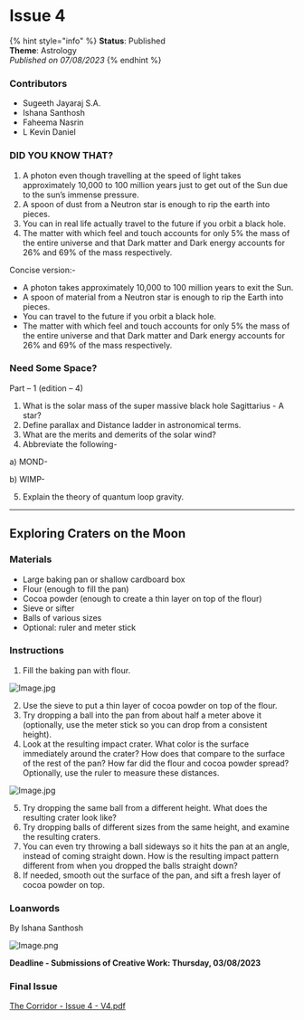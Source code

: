 # Issue 4

{% hint style="info" %}
**Status**: Published\
**Theme**: Astrology\
_Published on 07/08/2023_
{% endhint %}

### Contributors

* Sugeeth Jayaraj S.A.
* Ishana Santhosh
* Faheema Nasrin
* L Kevin Daniel

### DID YOU KNOW THAT?

1. A photon even though travelling at the speed of light takes approximately 10,000 to 100 million years just to get out of the Sun due to the sun’s immense pressure.
2. A spoon of dust from a Neutron star is enough to rip the earth into pieces.
3. You can in real life actually travel to the future if you orbit a black hole.
4. The matter with which feel and touch accounts for only 5% the mass of the entire universe and that Dark matter and Dark energy accounts for 26% and 69% of the mass respectively.

Concise version:-

* A photon takes approximately 10,000 to 100 million years to exit the Sun.
* A spoon of material from a Neutron star is enough to rip the Earth into pieces.
* You can travel to the future if you orbit a black hole.
* The matter with which feel and touch accounts for only 5% the mass of the entire universe and that Dark matter and Dark energy accounts for 26% and 69% of the mass respectively.

### Need Some Space?

Part – 1 (edition – 4)

1. What is the solar mass of the super massive black hole Sagittarius - A star?
2. Define parallax and Distance ladder in astronomical terms.
3. What are the merits and demerits of the solar wind?
4. Abbreviate the following-

a) MOND-

b) WIMP-

5. Explain the theory of quantum loop gravity.

***

## Exploring Craters on the Moon

### Materials

* Large baking pan or shallow cardboard box
* Flour (enough to fill the pan)
* Cocoa powder (enough to create a thin layer on top of the flour)
* Sieve or sifter
* Balls of various sizes
* Optional: ruler and meter stick

### Instructions

1. Fill the baking pan with flour.

![Image.jpg](https://www.sciencebuddies.org/9bj9A2g-saAn3ag63rz7qroQgnw=/550x276/-/https/www.sciencebuddies.org/cdn/Files/13096/4/baking-pan-flour.jpg)

2. Use the sieve to put a thin layer of cocoa powder on top of the flour.
3. Try dropping a ball into the pan from about half a meter above it (optionally, use the meter stick so you can drop from a consistent height).
4. Look at the resulting impact crater. What color is the surface immediately around the crater? How does that compare to the surface of the rest of the pan? How far did the flour and cocoa powder spread? Optionally, use the ruler to measure these distances.

![Image.jpg](https://www.sciencebuddies.org/WOPhiLTaGjEAkv2uHz0JuIB72uY=/550x309/-/https/www.sciencebuddies.org/cdn/Files/13097/4/ruler-measure-crater.jpg)

5. Try dropping the same ball from a different height. What does the resulting crater look like?
6. Try dropping balls of different sizes from the same height, and examine the resulting craters.
7. You can even try throwing a ball sideways so it hits the pan at an angle, instead of coming straight down. How is the resulting impact pattern different from when you dropped the balls straight down?
8. If needed, smooth out the surface of the pan, and sift a fresh layer of cocoa powder on top.

### Loanwords

By Ishana Santhosh

![Image.png](https://res.craft.do/user/full/34ae8ebc-d508-7305-20e2-17e06364862c/doc/6aedab5d-852e-43ec-9705-d705d0d442ca/483BA56E-2352-46C4-9749-60862E3701BC\_2/UKrOpyhJnOYrjw6Q0myxTqhkMbrnvTCffGhPhBKF9uAz/Image.png)

**Deadline - Submissions of Creative Work: Thursday, 03/08/2023**

### Final Issue

[The Corridor - Issue 4 - V4.pdf](https://res.craft.do/user/full/34ae8ebc-d508-7305-20e2-17e06364862c/doc/3491F8B8-527B-4029-A8C5-FBF1AF7CCE2D/c2e44b9a-32d9-2ec1-a724-7627576c64b7/rcP6Xcx7klaJvSX2Sr5RV3xjxr7nK7z6lAfMVHPFyJ4z/The%20Corridor%20-%20Issue%204%20-%20V4.pdf)
